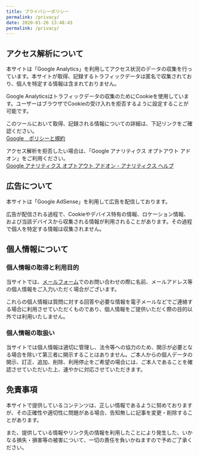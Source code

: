 ```yaml
---
title: プライバシーポリシー
permalink: /privacy/
date: 2020-01-26 13:48:43
permalink: /privacy/
---
```

##  アクセス解析について

本サイトは「Google Analytics」を利用してアクセス状況のデータの収集を行っています。本サイトが取得、記録するトラフィックデータは匿名で収集されており、個人を特定する情報は含まれておりません。

Google Analyticsはトラフィックデータの収集のためにCookieを使用しています。ユーザーはブラウザでCookieの受け入れを拒否するように設定することが可能です。

このツールにおいて取得、記録される情報についての詳細は、下記リンクをご確認ください。  
[Google　ポリシーと規約](https://policies.google.com/?hl=ja&gl=jp)

アクセス解析を拒否したい場合は、「Google アナリティクス オプトアウト アドオン」をご利用ください。  
[Google アナリティクス オプトアウト アドオン - アナリティクス ヘルプ](https://support.google.com/analytics/answer/181881?hl=ja)

## 広告について

本サイトは「Google AdSense」を利用して広告を配信しております。

広告が配信される過程で、Cookieやデバイス特有の情報、ロケーション情報、および当該デバイスから収集される情報が利用されることがあります。その過程で個人を特定する情報は収集されません。


## 個人情報について

### 個人情報の取得と利用目的
当サイトでは、[メールフォーム](/contact/)でのお問い合わせの際に名前、メールアドレス等の個人情報をご入力いただく場合がございます。

これらの個人情報は質問に対する回答や必要な情報を電子メールなどでご連絡する場合に利用させていただくものであり、個人情報をご提供いただく際の目的以外では利用いたしません。

### 個人情報の取扱い
当サイトでは個人情報は適切に管理し、法令等への協力のため、開示が必要となる場合を除いて第三者に開示することはありません。ご本人からの個人データの開示、訂正、追加、削除、利用停止をご希望の場合には、ご本人であることを確認させていただいた上、速やかに対応させていただきます。


## 免責事項

本サイトで提供しているコンテンツは、正しい情報であるように努めておりますが、その正確性や適切性に問題がある場合、告知無しに記事を変更・削除することがあります。

また、提供している情報やリンク先の情報を利用したことにより発生した、いかなる損失・損害等の被害について、一切の責任を負いかねますので予めご了承ください。
